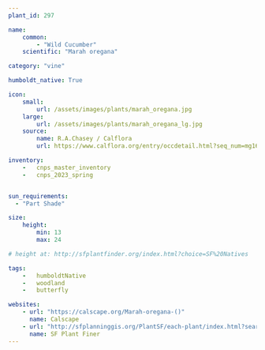 ```yaml
---
plant_id: 297

name: 
    common: 
        - "Wild Cucumber" 
    scientific: "Marah oregana"

category: "vine"

humboldt_native: True

icon: 
    small: 
        url: /assets/images/plants/marah_oregana.jpg 
    large: 
        url: /assets/images/plants/marah_oregana_lg.jpg 
    source: 
        name: R.A.Chasey / Calflora
        url: https://www.calflora.org/entry/occdetail.html?seq_num=mg165030 

inventory: 
    -   cnps_master_inventory
    -   cnps_2023_spring


sun_requirements:
  - "Part Shade"

size:
    height: 
        min: 13
        max: 24

# height at: http://sfplantfinder.org/index.html?choice=SF%20Natives

tags:  
    -   humboldtNative
    -   woodland
    -   butterfly

websites:
    - url: "https://calscape.org/Marah-oregana-()"
      name: Calscape
    - url: "http://sfplanninggis.org/PlantSF/each-plant/index.html?search=Marah%20fabacea"
      name: SF Plant Finer
---
```



